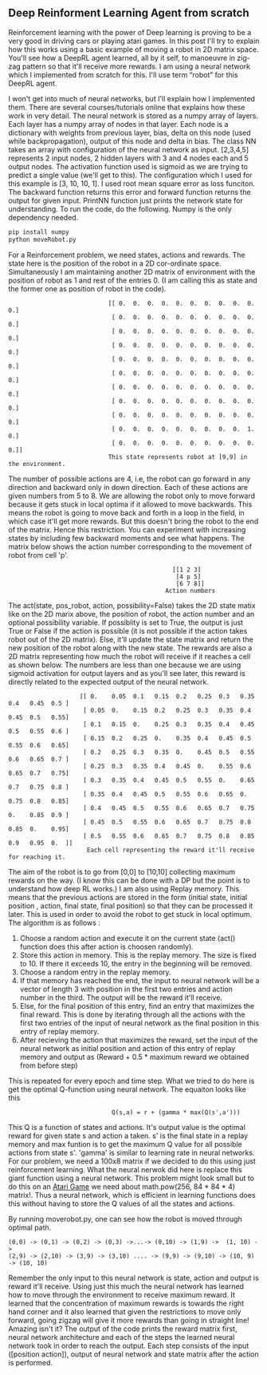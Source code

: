 ## Deep Reinforment Learning Agent from scratch

Reinforcement learning with the power of Deep learning is proving to be a very good in driving cars or playing atari games. In this post I'll try to explain how this works using a basic example of moving a robot in 2D matrix space. You'll see how a DeepRL agent learned, all by it self, to manoeuvre in zig-zag pattern so that it'll receive more rewards. I am using a neural network which I implemented from scratch for this. I'll use term “robot” for this DeepRL agent.

I won't get into much of neural networks, but I'll explain how I implemented them. There are several courses/tutorials online that explains how these work in very detail. The neural network is stored as a numpy array of layers. Each layer has a numpy array of nodes in that layer. Each node is a dictionary with weights from previous layer, bias, delta on this node (used while backpropagation), output of this node and delta in bias. The class NN takes an array with configuration of the neural network as input. [2,3,4,5] represents 2 input nodes, 2 hidden layers with 3 and 4 nodes each and 5 output nodes. The activation function used is sigmoid as we are trying to predict a single value (we'll get to this). The configuration which I used for this example is [3, 10, 10, 1]. I used root mean square error as loss funciton. The backward function returns this error and forward function returns the output for given input. PrintNN function just prints the network state for understanding. To run the code, do the following. Numpy is the only dependency needed.
```bash
pip install numpy
python moveRobot.py
```

For a Reinforcement problem, we need states, actions and rewards. The state here is the position of the robot in a 2D cor-ordinate space. Simultaneously I am maintaining another 2D matrix of environment with the position of robot as 1 and rest of the entries 0. (I am calling this as state and the former one as position of robot in the code).
```
                            [[ 0.  0.  0.  0.  0.  0.  0.  0.  0.  0.  0.]
                             [ 0.  0.  0.  0.  0.  0.  0.  0.  0.  0.  0.]
                             [ 0.  0.  0.  0.  0.  0.  0.  0.  0.  0.  0.]
                             [ 0.  0.  0.  0.  0.  0.  0.  0.  0.  0.  0.]
                             [ 0.  0.  0.  0.  0.  0.  0.  0.  0.  0.  0.]
                             [ 0.  0.  0.  0.  0.  0.  0.  0.  0.  0.  0.]
                             [ 0.  0.  0.  0.  0.  0.  0.  0.  0.  0.  0.]
                             [ 0.  0.  0.  0.  0.  0.  0.  0.  0.  0.  0.]
                             [ 0.  0.  0.  0.  0.  0.  0.  0.  0.  0.  0.]
                             [ 0.  0.  0.  0.  0.  0.  0.  0.  0.  1.  0.]
                             [ 0.  0.  0.  0.  0.  0.  0.  0.  0.  0.  0.]]
                            This state represents robot at [9,9] in the environment.
```
The number of possible actions are 4, i.e, the robot can go forward in any direction and backward only in down direction. Each of these actions are given numbers from 5 to 8. We are allowing the robot only to move forward because it gets stuck in local optima if it allowed to move backwards. This means the robot is going to move back and forth in a loop in the field, in which case it'll get more rewards. But this doesn't bring the robot to the end of the matrix. Hence this restriction. You can experiment with increasing states by including few backward moments and see what happens. The matrix below shows the action number corresponding to the movement of robot from cell 'p'.
```
                                              [[1 2 3]
                                               [4 p 5]
                                               [6 7 8]]
                                            Action numbers
```
The act(state, pos_robot, action, possibility=False) takes the 2D state matix like on the 2D marix above, the position of robot, the action number and an optional possibility variable. If possiblity is set to True, the output is just True or False if the action is possible (it is not possible if the action takes robot out of the 2D matrix). Else, it'll update the state matrix and return the new position of the robot along with the new state. The rewards are also a 2D matrix representing how much the robot will receive if it reaches a cell as shown below. The numbers are less than one because we are using sigmoid activation for output layers and as you'll see later, this reward is directly related to the expected output of the neural network.
```
                    [[ 0.    0.05  0.1   0.15  0.2   0.25  0.3   0.35  0.4   0.45  0.5 ]
                     [ 0.05  0.    0.15  0.2   0.25  0.3   0.35  0.4   0.45  0.5   0.55]
                     [ 0.1   0.15  0.    0.25  0.3   0.35  0.4   0.45  0.5   0.55  0.6 ]
                     [ 0.15  0.2   0.25  0.    0.35  0.4   0.45  0.5   0.55  0.6   0.65]
                     [ 0.2   0.25  0.3   0.35  0.    0.45  0.5   0.55  0.6   0.65  0.7 ]
                     [ 0.25  0.3   0.35  0.4   0.45  0.    0.55  0.6   0.65  0.7   0.75]
                     [ 0.3   0.35  0.4   0.45  0.5   0.55  0.    0.65  0.7   0.75  0.8 ]
                     [ 0.35  0.4   0.45  0.5   0.55  0.6   0.65  0.    0.75  0.8   0.85]
                     [ 0.4   0.45  0.5   0.55  0.6   0.65  0.7   0.75  0.    0.85  0.9 ]
                     [ 0.45  0.5   0.55  0.6   0.65  0.7   0.75  0.8   0.85  0.    0.95]
                     [ 0.5   0.55  0.6   0.65  0.7   0.75  0.8   0.85  0.9   0.95  0.  ]]
                      Each cell representing the reward it'll receive for reaching it.
```
The aim of the robot is to go from [0,0] to [10,10] collecting maximum rewards on the way. (I know this can be done with a DP but the point is to understand how deep RL works.)  I am also using Replay memory. This means that the previous actions are stored in the form (initial state, initial position , action, final state, final position) so that they can be processed it later. This is used in order to avoid the robot to get stuck in local optimum. The algorithm is as follows :
1. Choose a random action and execute it on the current state (act() function does this after action is choosen randomly).
2. Store this action in memory. This is the replay memory. The size is fixed to 10. If there it exceeds 10, the entry in the beginning will be removed.
3. Choose a random entry in the replay memory.
4. If that memory has reached the end, the input to neural network will be a vector of length 3 with position in the first two entries and action number in the third. The output will be the reward it'll receive.
5. Else, for the final position of this entry, find an entry that maximizes the final reward. This is done by iterating through all the actions with the first two entries of the input of neural network as the final position in this entry of replay memory.
6. After recieving the action that maximizes the reward, set the input of the neural network as initial position and action of this entry of replay memory and output as  (Reward + 0.5 * maximum reward we obtained from before step) 

This is repeated for every epoch and time step. What we tried to do here is get the optimal Q-function using neural network. The equaiton looks like this
```
                             Q(s,a) = r + (gamma * max(Q(s',a')))
```
This Q is a function of states and actions. It's output value is the optimal reward for given state s and action a taken. s' is the final state in a replay memory and max funtion is to get the maximum Q value for all possible actions from state s'. 'gamma' is similar to learning rate in neural networks. For our problem, we need a 100x8 matrix if we decided to do this using just reinforcement learning. What the neural nerwok did here is replace this giant function using a neural network. This problem might look small but to do this on an [Atari Game](https://www.cs.toronto.edu/~vmnih/docs/dqn.pdf) we need about math.pow(256, 84 * 84 * 4) matrix!. Thus a neural network, which is efficient in learning functions does this without having to store the Q values of all the states and actions. 

By running moverobot.py, one can see how the robot is moved through optimal path.
```
(0,0) -> (0,1) -> (0,2) -> (0,3) ->...-> (0,10) -> (1,9) ->  (1, 10) ->
(2,9) -> (2,10) -> (3,9) -> (3,10) .... -> (9,9) -> (9,10) -> (10, 9) -> (10, 10)
```
Remember the only input to this neural network is state, action and output is reward it'll receive. Using just this much the neural network has learned how to move through the environment to receive maximum reward. It learned that the concentration of maximum rewards is towards the right hand corner and it also learned that given the restrictions to move only forward, going zigzag will give it more rewards than going in straight line! Amazing isn't it? The output of the code prints the reward matrix first, neural network architecture and each of the steps the learned neural network took in order to reach the output. Each step consists of the input ([position action]), output of neural network and state matrix after the action is performed.
